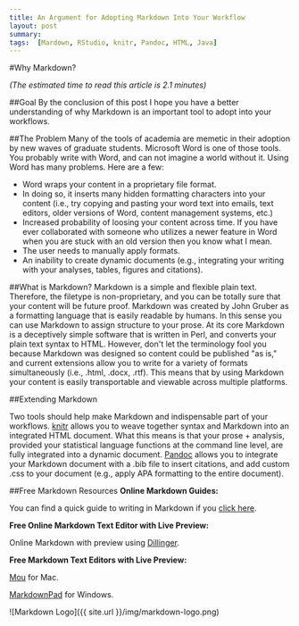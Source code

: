 ```yaml
---
title: An Argument for Adopting Markdown Into Your Workflow
layout: post
summary:
tags:  [Mardown, RStudio, knitr, Pandoc, HTML, Java]
---
```

#Why Markdown?

*(The estimated time to read this article is 2.1 minutes)*

##Goal
By the conclusion of this post I hope you have a better understanding of why Markdown is an important tool to adopt into your workflows. 

##The Problem
Many of the tools of academia are memetic in their adoption by new waves of graduate students. Microsoft Word is one of those tools. You probably write with Word, and can not imagine a world without it. Using Word has many problems. Here are a few:

- Word wraps your content in a proprietary file format.
- In doing so, it inserts many hidden formatting characters into your content (i.e., try copying and pasting your word text into emails, text editors, older versions of Word, content management systems, etc.)
- Increased probability of loosing your content across time. If you have ever collaborated with someone who utilizes a newer feature in Word when you are stuck with an old version then you know what I mean. 
- The user needs to manually apply formats. 
- An inability to create dynamic documents (e.g., integrating your writing with your analyses, tables, figures and citations).

##What is Markdown?
Markdown is a simple and flexible plain text. Therefore, the filetype is non-proprietary, and you can be totally sure that your content will be future proof. Markdown was created by John Gruber as a formatting language that is easily readable by humans. In this sense you can use Markdown to assign structure to your prose. At its core Markdown is a deceptively simple software that is written in Perl, and converts your plain text syntax to HTML. However, don't let the terminology fool you because Markdown was designed so content could be published "as is," and current extensions allow you to write for a variety of formats simultaneously (i.e., .html, .docx, .rtf). This means that by using Markdown your content is easily transportable and viewable across multiple platforms. 

##Extending Markdown 

Two tools should help make Markdown and indispensable part of your workflows. [knitr](http://yihui.name/knitr/) allows you to weave together syntax and Markdown into an integrated HTML document. What this means is that your prose + analysis, provided your statistical language functions at the command line level, are fully integrated into a dynamic document. [Pandoc](http://johnmacfarlane.net/pandoc/) allows you to integrate your Markdown document with a .bib file to insert citations, and add custom .css to your document (e.g., apply APA formatting to the entire document). 

##Free Markdown Resources
**Online Markdown Guides:**

You can find a quick guide to writing in Markdown if you [click here](https://github.com/adam-p/markdown-here/wiki/Markdown-Cheatsheet).

**Free Online Markdown Text Editor with Live Preview:**

Online Markdown with preview using [Dillinger](http://dillinger.io).

**Free Markdown Text Editors with Live Preview:**

[Mou](http://mouapp.com) for Mac.

[MarkdownPad](http://markdownpad.com) for Windows.

![Markdown Logo]({{ site.url }}/img/markdown-logo.png)


